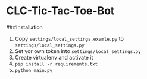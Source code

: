 # CLC-Tic-Tac-Toe-Bot
###Installation
1. Copy `settings/local_settings.examle.py` to `settings/local_settings.py`
2. Set yor own token into `settings/local_settings.py` 
3. Create virtualenv and activate it 
4. `pip install -r requirements.txt `
5. `python main.py`